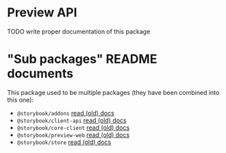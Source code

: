 # Preview API

TODO write proper documentation of this package

# "Sub packages" README documents

This package used to be multiple packages (they have been combined into this one):

- `@storybook/addons` [read (old) docs](./README-addons.md)
- `@storybook/client-api` [read (old) docs](./README-client-api.md)
- `@storybook/core-client` [read (old) docs](./README-core-client.md)
- `@storybook/preview-web` [read (old) docs](./README-preview-web.md)
- `@storybook/store` [read (old) docs](./README-store.md)
